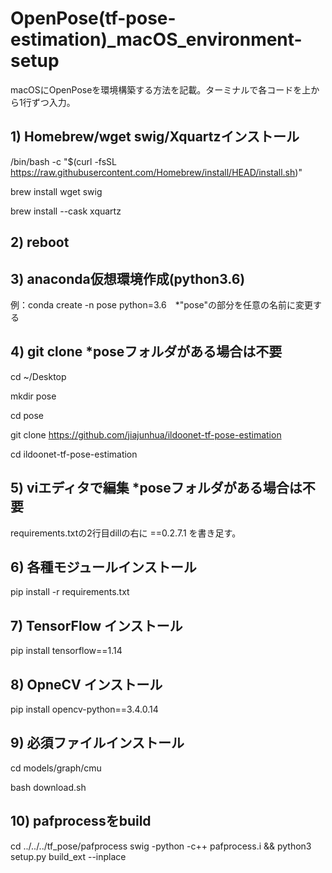 # OpenPose(tf-pose-estimation)_macOS_environment-setup
macOSにOpenPoseを環境構築する方法を記載。ターミナルで各コードを上から1行ずつ入力。

## 1) Homebrew/wget swig/Xquartzインストール
/bin/bash -c "$(curl -fsSL https://raw.githubusercontent.com/Homebrew/install/HEAD/install.sh)"

brew install wget swig

brew install --cask xquartz

## 2) reboot

## 3) anaconda仮想環境作成(python3.6)
例：conda create -n pose python=3.6　*"pose"の部分を任意の名前に変更する

## 4) git clone *poseフォルダがある場合は不要
cd ~/Desktop

mkdir pose

cd pose

git clone https://github.com/jiajunhua/ildoonet-tf-pose-estimation

cd ildoonet-tf-pose-estimation

## 5) viエディタで編集 *poseフォルダがある場合は不要
requirements.txtの2行目dillの右に ==0.2.7.1 を書き足す。

## 6) 各種モジュールインストール
pip install -r requirements.txt

## 7) TensorFlow インストール
pip install tensorflow==1.14

## 8) OpneCV インストール
pip install opencv-python==3.4.0.14

## 9) 必須ファイルインストール
cd models/graph/cmu

bash download.sh

## 10) pafprocessをbuild
cd ../../../tf_pose/pafprocess
swig -python -c++ pafprocess.i && python3 setup.py build_ext --inplace

